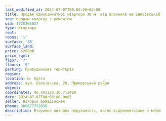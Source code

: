 ```yaml
---
last_modified_at: 2024-07-07T00:00:00+02:00
title: Продаж однокімнатної квартири 38 м² від власника на Балківській
seo: продам квартру з ремонтом
uid: 1720365037
type: Квартира
rent:
rooms: '1'
surface: '38'
surface_land:
price: $28000
price_sqmt:
floor: '7'
floors: '9'
parking: Прибудинкова територія
region:
location: м. Одеса
address: вул. Балківська, 28, Приморський район
object:
coordinates: 46.491120,30.712460
date: 2024-07-07T00:00:00.000Z
seller: Віторія Баладінская
phone: 380677752856
description: Вторинна житлова нерухомість, житло відремонтоване з меблями і технікою, придатне і готове для проживання
---
```

